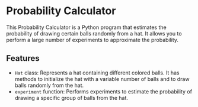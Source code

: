 # Probability Calculator


This Probability Calculator is a Python program that estimates the probability of drawing certain balls randomly from a hat. It allows you to perform a large number of experiments to approximate the probability.

## Features

- `Hat` class: Represents a hat containing different colored balls. It has methods to initialize the hat with a variable number of balls and to draw balls randomly from the hat.
- `experiment` function: Performs experiments to estimate the probability of drawing a specific group of balls from the hat.
